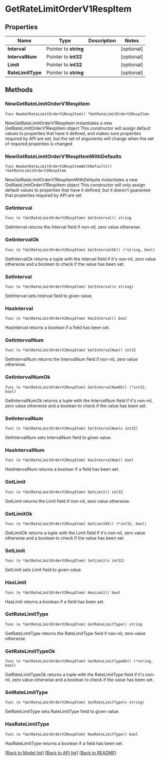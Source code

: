 # GetRateLimitOrderV1RespItem

## Properties

Name | Type | Description | Notes
------------ | ------------- | ------------- | -------------
**Interval** | Pointer to **string** |  | [optional] 
**IntervalNum** | Pointer to **int32** |  | [optional] 
**Limit** | Pointer to **int32** |  | [optional] 
**RateLimitType** | Pointer to **string** |  | [optional] 

## Methods

### NewGetRateLimitOrderV1RespItem

`func NewGetRateLimitOrderV1RespItem() *GetRateLimitOrderV1RespItem`

NewGetRateLimitOrderV1RespItem instantiates a new GetRateLimitOrderV1RespItem object
This constructor will assign default values to properties that have it defined,
and makes sure properties required by API are set, but the set of arguments
will change when the set of required properties is changed

### NewGetRateLimitOrderV1RespItemWithDefaults

`func NewGetRateLimitOrderV1RespItemWithDefaults() *GetRateLimitOrderV1RespItem`

NewGetRateLimitOrderV1RespItemWithDefaults instantiates a new GetRateLimitOrderV1RespItem object
This constructor will only assign default values to properties that have it defined,
but it doesn't guarantee that properties required by API are set

### GetInterval

`func (o *GetRateLimitOrderV1RespItem) GetInterval() string`

GetInterval returns the Interval field if non-nil, zero value otherwise.

### GetIntervalOk

`func (o *GetRateLimitOrderV1RespItem) GetIntervalOk() (*string, bool)`

GetIntervalOk returns a tuple with the Interval field if it's non-nil, zero value otherwise
and a boolean to check if the value has been set.

### SetInterval

`func (o *GetRateLimitOrderV1RespItem) SetInterval(v string)`

SetInterval sets Interval field to given value.

### HasInterval

`func (o *GetRateLimitOrderV1RespItem) HasInterval() bool`

HasInterval returns a boolean if a field has been set.

### GetIntervalNum

`func (o *GetRateLimitOrderV1RespItem) GetIntervalNum() int32`

GetIntervalNum returns the IntervalNum field if non-nil, zero value otherwise.

### GetIntervalNumOk

`func (o *GetRateLimitOrderV1RespItem) GetIntervalNumOk() (*int32, bool)`

GetIntervalNumOk returns a tuple with the IntervalNum field if it's non-nil, zero value otherwise
and a boolean to check if the value has been set.

### SetIntervalNum

`func (o *GetRateLimitOrderV1RespItem) SetIntervalNum(v int32)`

SetIntervalNum sets IntervalNum field to given value.

### HasIntervalNum

`func (o *GetRateLimitOrderV1RespItem) HasIntervalNum() bool`

HasIntervalNum returns a boolean if a field has been set.

### GetLimit

`func (o *GetRateLimitOrderV1RespItem) GetLimit() int32`

GetLimit returns the Limit field if non-nil, zero value otherwise.

### GetLimitOk

`func (o *GetRateLimitOrderV1RespItem) GetLimitOk() (*int32, bool)`

GetLimitOk returns a tuple with the Limit field if it's non-nil, zero value otherwise
and a boolean to check if the value has been set.

### SetLimit

`func (o *GetRateLimitOrderV1RespItem) SetLimit(v int32)`

SetLimit sets Limit field to given value.

### HasLimit

`func (o *GetRateLimitOrderV1RespItem) HasLimit() bool`

HasLimit returns a boolean if a field has been set.

### GetRateLimitType

`func (o *GetRateLimitOrderV1RespItem) GetRateLimitType() string`

GetRateLimitType returns the RateLimitType field if non-nil, zero value otherwise.

### GetRateLimitTypeOk

`func (o *GetRateLimitOrderV1RespItem) GetRateLimitTypeOk() (*string, bool)`

GetRateLimitTypeOk returns a tuple with the RateLimitType field if it's non-nil, zero value otherwise
and a boolean to check if the value has been set.

### SetRateLimitType

`func (o *GetRateLimitOrderV1RespItem) SetRateLimitType(v string)`

SetRateLimitType sets RateLimitType field to given value.

### HasRateLimitType

`func (o *GetRateLimitOrderV1RespItem) HasRateLimitType() bool`

HasRateLimitType returns a boolean if a field has been set.


[[Back to Model list]](../README.md#documentation-for-models) [[Back to API list]](../README.md#documentation-for-api-endpoints) [[Back to README]](../README.md)


